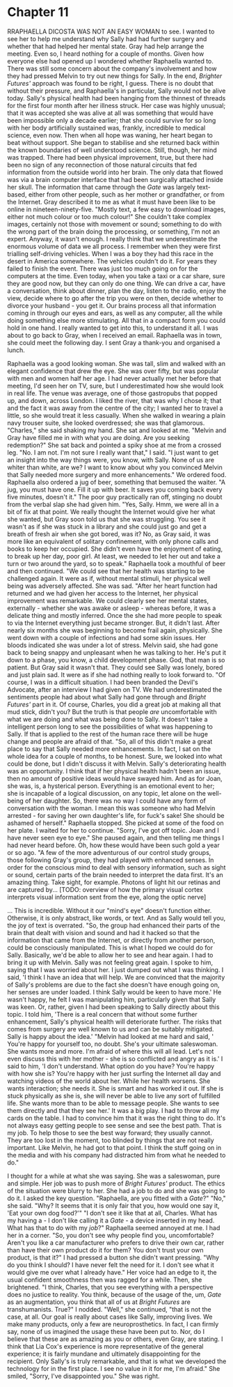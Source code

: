 
# Chapter 11

<span class="firstLetter">R</span>RAPHAELLA DICOSTA WAS NOT AN EASY WOMAN to see. I wanted to see her to help me understand why Sally had had further surgery and whether that had helped her mental state. Gray had help arrange the meeting. Even so, I heard nothing for a couple of months. Given how everyone else had opened up I wondered whether Raphaella wanted to. There was still some concern about the company's involvement and how they had pressed Melvin to try out new things for Sally. In the end, *Brighter Futures'* approach was found to be right, I guess. There is no doubt that without their pressure, and Raphaella's in particular, Sally would not be alive today.
    Sally's physical health had been hanging from the thinnest of threads for the first four month after her illness struck. Her case was highly unusual; that it was accepted she was alive at all was something that would have been impossible only a decade earlier; that she could survive for so long with her body artificially sustained was, frankly, incredible to medical science, even now. Then when all hope was waning, her heart began to beat without support. She began to stabilise and she returned back within the known boundaries of well understood science.
    Still, though, her mind was trapped. There had been physical improvement, true, but there had been no sign of any reconnection of those natural circuits that fed information from the outside world into her brain. The only data that flowed was via a brain computer interface that had been surgically attached inside her skull. The information that came through the *Gate* was largely text-based, either from other people, such as her mother or grandfather, or from the Internet. Gray described it to me as what it must have been like to be online in nineteen-ninety-five. "Mostly text, a few easy to download images, either not much colour or too much colour!" She couldn't take complex images, certainly not those with movement or sound; something to do with the wrong part of the brain doing the processing, or something, I'm not an expert. Anyway, it wasn't enough. I really think that we underestimate the enormous volume of data we all process. I remember when they were first trialling self-driving vehicles. When I was a boy they had this race in the desert in America somewhere. The vehicles couldn't do it. For years they failed to finish the event. There was just too much going on for the computers at the time. Even today, when you take a taxi or a car share, sure they are good now, but they can only do one thing. We can drive a car, have a conversation, think about dinner, plan the day, listen to the radio, enjoy the view, decide where to go after the trip you were on then, decide whether to divorce your husband - you get it. Our brains process all that information coming in through our eyes and ears, as well as any computer, all the while doing something else more stimulating. All that in a compact form you could hold in one hand. 
    I really wanted to get into this, to understand it all. I was about to go back to Gray, when I received an email. Raphaella was in town, she could meet the following day. I sent Gray a thank-you and organised a lunch. 

Raphaella was a good looking woman. She was tall, slim and walked with an elegant confidence that drew the eye. She was over fifty, but was popular with men and women half her age. I had never actually met her before that meeting, I'd seen her on TV, sure, but I underestimated how she would look in real life. The venue was average, one of those gastropubs that popped up, and down, across London. I liked the river, that was why I chose it; that and the fact it was away from the centre of the city; I wanted her to travel a little, so she would treat it less casually. When she walked in wearing a plain navy trouser suite, she looked overdressed; she was that glamorous.
    "Charles," she said shaking my hand. She sat and looked at me. "Melvin and Gray have filled me in with what you are doing. Are you seeking redemption?" She sat back and pointed a spiky shoe at me from a crossed leg. "No. I am not. I'm not sure I really want that," I said. "I just want to get an insight into the way things were, you know, with Sally. None of us are whiter than white, are we? I want to know about why you convinced Melvin that Sally needed more surgery and more enhancements." We ordered food. Raphaella also ordered a jug of beer, something that bemused the waiter. "A jug, you must have one. Fill it up with beer. It saves you coming back every five minutes, doesn't it." The poor guy practically ran off, stinging no doubt from the verbal slap she had given him.
    "Yes, Sally. Hmm, we were all in a bit of fix at that point. We really thought the Internet would give her what she wanted, but Gray soon told us that she was struggling. You see it wasn't as if she was stuck in a library and she could just go and get a breath of fresh air when she got bored, was it? No, as Gray said, it was more like an equivalent of solitary confinement, with only phone calls and books to keep her occupied. She didn't even have the enjoyment of eating, to break up her day, poor girl. At least, we needed to let her out and take a turn or two around the yard, so to speak." Raphaella took a mouthful of beer and then continued. "We could see that her health was starting to be challenged again. It were as if, without  mental stimuli, her physical well being was adversely affected. She was sad.
    "After her heart function had returned and we had given her access to the Internet, her physical improvement was remarkable. We could clearly see her mental states, externally - whether she was awake or asleep - whereas before, it was a delicate thing and mostly inferred. Once the she had more people to speak to via the Internet everything just became stronger. But, it didn't last. After nearly six months she was beginning to become frail again, physically. She went down with a couple of infections and had some skin issues. Her bloods indicated she was under a lot of stress. Melvin said, she had gone back to being snappy and unpleasant when he was talking to her. He's put it down to a phase, you know, a child development phase. God, that man is so patient. But Gray said it wasn't that. They could see Sally was lonely, bored and just plain sad. It were as if she had nothing really to look forward to.
    "Of course, I was in a difficult situation. I had been branded the Devil's Advocate, after an interview I had given on TV. We had underestimated the sentiments people had about what Sally had gone through and *Bright Futures'* part in it. Of course, Charles, you did a great job at making all that mud stick, didn't you? But the truth is that people *are* uncomfortable with what we are doing and what was being done to Sally. It doesn't take a intelligent person long to see the possibilities of what was happening to Sally. If that is applied to the rest of the human race there will be huge change and people are afraid of that. 
    "So, all of this didn't make a great place to say that Sally needed more enhancements. In fact, I sat on the whole idea for a couple of months, to be honest. Sure, we looked into what could be done, but I didn't discuss it with Melvin. Sally's deteriorating health was an opportunity. I think that if her physical health hadn't been an issue, then no amount of positive ideas would have swayed him. And as for Joan, she was, is, a hysterical person. Everything is an emotional event to her; she is incapable of a logical discussion, on any topic, let alone on the well-being of her daughter. So, there was no way I could have any form of conversation with the woman. I mean this was someone who had Melvin arrested - for saving her own daughter's life, for fuck's sake! She should be ashamed of herself." Raphaella stopped. She picked at some of the food on her plate. I waited for her to continue.
    "Sorry, I've got off topic. Joan and I have never seen eye to eye." She paused again, and then telling me things I had never heard before. Oh, how these would have been such gold a year or so ago. "A few of the more adventurous of our control study groups, those following Gray's group, they had played with enhanced senses. In order for the conscious mind to deal with sensory information, such as sight or sound, certain parts of the brain needed to interpret the data first. It's an amazing thing. Take sight, for example. Photons of light hit our retinas and are captured by... [TODO: overview of how the primary visual cortex interprets visual information sent from the eye, along the optic nerve]
<!-- ... description of how the eye works, what parts of the brain does the processing, then how we consciously "see" and then store images (hippocampus)... -->

... This is incredible. Without it our "mind's eye" doesn't function either. Otherwise, it is only abstract, like words, or text. And as Sally would tell you, the joy of text is overrated. 
    "So, the group had enhanced their parts of the brain that dealt with vision and sound and had it hacked so that the information that came from the Internet, or directly from another person, could be consciously manipulated. This is what I hoped we could do for Sally. Basically, we'd be able to allow her to see and hear again. I had to bring it up with Melvin. Sally was not feeling great again. I spoke to him, saying that I was worried about her. I just dumped out what I was thinking. I said, 'I think I have an idea that will help. We are convinced that the majority of Sally's problems are due to the fact she doesn't have enough going on, her senses are under loaded. I think Sally would be keen to have more.' He wasn't happy, he felt I was manipulating him, particularly given that Sally was keen. Or, rather, given I had been speaking to Sally directly about this topic. I told him, 'There is a real concern that without some further enhancement, Sally's physical health will deteriorate further. The risks that comes from surgery are well known to us and can be suitably mitigated. Sally is happy about the idea.'
    "Melvin had looked at me hard and said, ' You're happy for yourself too, no doubt. She's your ultimate saleswoman. She wants more and more. I'm afraid of where this will all lead. Let's not even discuss this with her mother - she is so conflicted and angry as it is.' I said to him, 'I don't understand. What option do you have? You're happy with how she is? You're happy with her just surfing the Internet all day and watching videos of the world about her. While her health worsens. She wants interaction; she needs it. She is smart and has worked it out. If she is stuck physically as she is, she will never be able to live any sort of fulfilled life. She wants more than to be able to message people. She wants to see them directly and that they see her.' It was a big play. I had to throw all my cards on the table. I had to convince him that it was the right thing to do. It's not always easy getting people to see sense and see the best path. That is my job. To help those to see the best way forward; they usually cannot. They are too lost in the moment, too blinded by things that are not really important. Like Melvin, he had got to that point. I think the stuff going on in the media and with his company had distracted him from what he needed to do."

<!-- "Aren't you concerned about the ethics of all of this? Haven't you found some way around the rules, to game the system? Finding the desperate or the gullible or the lost or the indoctrinated and offering them some kind of salvation. You don't have any issue with that?"
    "You think we are some kind of modern day Burke and Hare? What if I say yes, for argument's sake. Those bodies that Burke and Hare delivered help progress medical understanding. They killed some people, sure, but how many lives were saved because of what was learnt from their sacrifice?"
    "Jesus." -->

I thought for a while at what she was saying. She was a saleswoman, pure and simple. Her job was to push more of *Bright Futures'* product. The ethics of the situation were blurry to her. She had a job to do and she was going to do it. I asked the key question. "Raphaella, are you fitted with a *Gate*?" "No," she said. "Why? It seems that it is only fair that you, how would one say it, 'Eat your own dog food?'" "I don't see it like that at all, Charles. What has my having a - I don't like calling it a *Gate* - a device inserted in my head. What has that to do with my *job*?" Raphaella seemed annoyed at me. I had her in a corner. "So, you don't see why people find you, uncomfortable? Aren't you like a car manufacturer who prefers to drive their own car, rather than have their own product do it for them? You don't trust your own product, is that it?" I had pressed a button she didn't want pressing.
    "Why do you think I should? I have never felt the need for it. I don't see what it would give me over what I already have." Her voice had an edge to it, the usual confident smoothness then was ragged for a while. Then, she brightened. "I think, Charles, that you see everything with a perspective does no justice to reality. You think, because of the usage of the, um, *Gate* as an augmentation, you think that all of us at *Bright Futures* are transhumanists. True?" I nodded. "Well," she continued, "that is not the case, at all. Our goal is really about cases like Sally, improving lives. We make many products, only a few are neuroprosthetics. In fact, I can firmly say, none of us imagined the usage these have been put to. Nor, do I believe that these are as amazing as you or others, even Gray, are stating. I think that Lia Cox's experience is more representative of the general experience; it is fairly mundane and ultimately disappointing for the recipient. Only Sally's is truly remarkable, and that is what we developed the technology for in the first place. I see no value in it for me, I'm afraid." She smiled, "Sorry, I've disappointed you." She was right.


